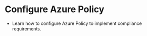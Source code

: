 # Configure Azure Policy

- Learn how to configure Azure Policy to implement compliance requirements.
